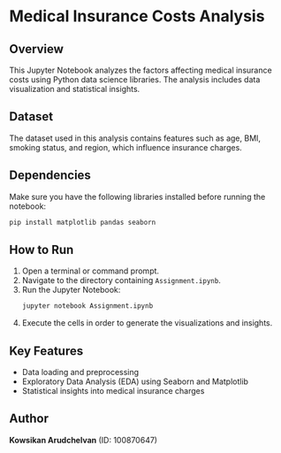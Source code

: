 # Medical Insurance Costs Analysis

## Overview
This Jupyter Notebook analyzes the factors affecting medical insurance costs using Python data science libraries. The analysis includes data visualization and statistical insights.

## Dataset
The dataset used in this analysis contains features such as age, BMI, smoking status, and region, which influence insurance charges.

## Dependencies
Make sure you have the following libraries installed before running the notebook:

```bash
pip install matplotlib pandas seaborn
```

## How to Run
1. Open a terminal or command prompt.
2. Navigate to the directory containing `Assignment.ipynb`.
3. Run the Jupyter Notebook:
   ```bash
   jupyter notebook Assignment.ipynb
   ```
4. Execute the cells in order to generate the visualizations and insights.

## Key Features
- Data loading and preprocessing
- Exploratory Data Analysis (EDA) using Seaborn and Matplotlib
- Statistical insights into medical insurance charges

## Author
**Kowsikan Arudchelvan** (ID: 100870647)
